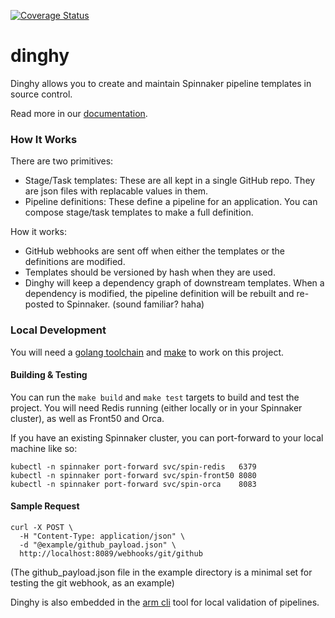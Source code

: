 [![Coverage Status](https://coveralls.io/repos/github/armory/dinghy/badge.svg?branch=testcover)](https://coveralls.io/github/armory/dinghy?branch=testcover)

# dinghy

Dinghy allows you to create and maintain Spinnaker pipeline templates in source
control.

Read more in our
[documentation](https://docs.armory.io/docs/armory-admin/dinghy-enable/).

### How It Works

There are two primitives:
- Stage/Task templates: These are all kept in a single GitHub repo. They are
  json files with replacable values in them.
- Pipeline definitions: These define a pipeline for an application. You can
  compose stage/task templates to make a full definition.

How it works:
- GitHub webhooks are sent off when either the templates or the definitions are
  modified.
- Templates should be versioned by hash when they are used.
- Dinghy will keep a dependency graph of downstream templates. When a
  dependency is modified, the pipeline definition will be rebuilt and re-posted
  to Spinnaker. (sound familiar? haha)

### Local Development

You will need a [golang toolchain] and [make] to work on this project.

#### Building & Testing

You can run the `make build` and `make test` targets to build and test the
project.  You will need Redis running (either locally or in your Spinnaker
cluster), as well as Front50 and Orca.

If you have an existing Spinnaker cluster, you can port-forward to your local
machine like so:

```shell
kubectl -n spinnaker port-forward svc/spin-redis   6379
kubectl -n spinnaker port-forward svc/spin-front50 8080
kubectl -n spinnaker port-forward svc/spin-orca    8083
```

#### Sample Request

```shell
curl -X POST \
  -H "Content-Type: application/json" \
  -d "@example/github_payload.json" \
  http://localhost:8089/webhooks/git/github
```

(The github_payload.json file in the example directory is a minimal set for
testing the git webhook, as an example)

Dinghy is also embedded in the [arm cli](https://github.com/armory-io/arm) tool
for local validation of pipelines.

[golang toolchain]: https://golang.org/doc/install
[make]: https://www.gnu.org/software/make/

